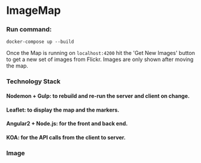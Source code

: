 # ImageMap

### Run command:
`docker-compose up --build`

Once the Map is running on `localhost:4200` hit the 'Get New Images' button to get a new set of images from Flickr.
Images are only shown after moving the map.

### Technology Stack

#### Nodemon + Gulp: to rebuild and re-run the server and client on change.
#### Leaflet: to display the map and the markers.
#### Angular2 + Node.js: for the front and back end.
#### KOA: for the API calls from the client to server.

### Image
